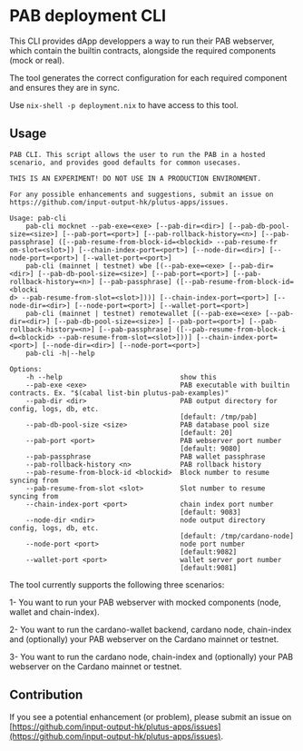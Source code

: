 # PAB deployment CLI

This CLI provides dApp developpers a way to run their PAB webserver, which contain the builtin contracts, alongside the required components (mock or real).

The tool generates the correct configuration for each required component and ensures they are in sync.

Use `nix-shell -p deployment.nix` to have access to this tool.

## Usage

```
PAB CLI. This script allows the user to run the PAB in a hosted scenario, and provides good defaults for common usecases.

THIS IS AN EXPERIMENT! DO NOT USE IN A PRODUCTION ENVIRONMENT.

For any possible enhancements and suggestions, submit an issue on https://github.com/input-output-hk/plutus-apps/issues.

Usage: pab-cli
    pab-cli mocknet --pab-exe=<exe> [--pab-dir=<dir>] [--pab-db-pool-size=<size>] [--pab-port=<port>] [--pab-rollback-history=<n>] [--pab-passphrase] ([--pab-resume-from-block-id=<blockid> --pab-resume-fr
om-slot=<slot>]) [--chain-index-port=<port>] [--node-dir=<dir>] [--node-port=<port>] [--wallet-port=<port>]
    pab-cli (mainnet | testnet) wbe [(--pab-exe=<exe> [--pab-dir=<dir>] [--pab-db-pool-size=<size>] [--pab-port=<port>] [--pab-rollback-history=<n>] [--pab-passphrase] ([--pab-resume-from-block-id=<blocki
d> --pab-resume-from-slot=<slot>]))] [--chain-index-port=<port>] [--node-dir=<dir>] [--node-port=<port>] [--wallet-port=<port>]
    pab-cli (mainnet | testnet) remotewallet [(--pab-exe=<exe> [--pab-dir=<dir>] [--pab-db-pool-size=<size>] [--pab-port=<port>] [--pab-rollback-history=<n>] [--pab-passphrase] ([--pab-resume-from-block-i
d=<blockid> --pab-resume-from-slot=<slot>]))] [--chain-index-port=<port>] [--node-dir=<dir>] [--node-port=<port>]
    pab-cli -h|--help

Options:
    -h --help                             show this
    --pab-exe <exe>                       PAB executable with builtin contracts. Ex. "$(cabal list-bin plutus-pab-examples)"
    --pab-dir <dir>                       PAB output directory for config, logs, db, etc.
                                          [default: /tmp/pab]
    --pab-db-pool-size <size>             PAB database pool size
                                          [default: 20]
    --pab-port <port>                     PAB webserver port number
                                          [default: 9080]
    --pab-passphrase                      PAB wallet passphrase
    --pab-rollback-history <n>            PAB rollback history
    --pab-resume-from-block-id <blockid>  Block number to resume syncing from
    --pab-resume-from-slot <slot>         Slot number to resume syncing from
    --chain-index-port <port>             chain index port number
                                          [default: 9083]
    --node-dir <ndir>                     node output directory config, logs, db, etc.
                                          [default: /tmp/cardano-node]
    --node-port <port>                    node port number
                                          [default:9082]
    --wallet-port <port>                  wallet server port number
                                          [default:9081]
```

The tool currently supports the following three scenarios:

1- You want to run your PAB webserver with mocked components (node, wallet and chain-index).

2- You want to run the cardano-wallet backend, cardano node, chain-index and (optionally) your PAB webserver on the Cardano mainnet or testnet.

3- You want to run the cardano node, chain-index and (optionally) your PAB webserver on the Cardano mainnet or testnet.

## Contribution

If you see a potential enhancement (or problem), please submit an issue on [https://github.com/input-output-hk/plutus-apps/issues](https://github.com/input-output-hk/plutus-apps/issues).
